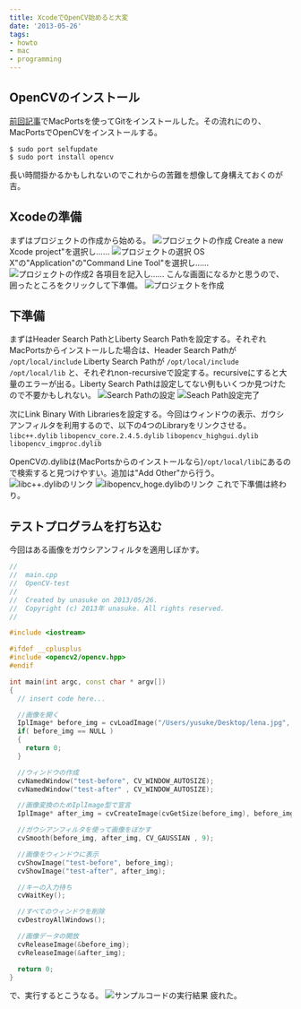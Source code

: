 ```yaml
---
title: XcodeでOpenCV始めると大変
date: '2013-05-26'
tags:
- howto
- mac
- programming
---
```


## OpenCVのインストール

[前回記事](2013-05-23-install-git-using-macports)でMacPortsを使ってGitをインストールした。その流れにのり、MacPortsでOpenCVをインストールする。
```
$ sudo port selfupdate
$ sudo port install opencv
```

長い時間掛かるかもしれないのでこれからの苦難を想像して身構えておくのが吉。

## Xcodeの準備

まずはプロジェクトの作成から始める。
![プロジェクトの作成](opencv-setup-01.png)
Create a new Xcode project"を選択し……
![プロジェクトの選択](opencv-setup-02.png)
OS X"の"Application"の"Command Line Tool"を選択し……
![プロジェクトの作成2](opencv-setup-03.png)
各項目を記入し……
こんな画面になるかと思うので、囲ったところをクリックして下準備。
![プロジェクトを作成](opencv-setup-04.png)

## 下準備

まずはHeader Search PathとLiberty Search Pathを設定する。それぞれ　MacPortsからインストールした場合は、Header Search Pathが
`/opt/local/include`
Liberty Search Pathが
`/opt/local/include`
`/opt/local/lib`
と、それぞれnon-recursiveで設定する。recursiveにすると大量のエラーが出る。Liberty Search Pathは設定してない例もいくつか見つけたので不要かもしれない。
![Search Pathの設定](opencv-setup-05.png)
![Seach Path設定完了](opencv-setup-06.png)

次にLink Binary With Librariesを設定する。今回はウィンドウの表示、ガウシアンフィルタを利用するので、以下の4つのLibraryをリンクさせる。
`libc++.dylib`
`libopencv_core.2.4.5.dylib`
`libopencv_highgui.dylib`
`libopencv_imgproc.dylib`

OpenCVの.dylibは(MacPortsからのインストールなら)`/opt/local/lib`にあるので検索すると見つけやすい。追加は"Add Other"から行う。
![libc++.dylibのリンク](opencv-setup-07.png)
![libopencv_hoge.dylibのリンク](opencv-setup-08.png)
これで下準備は終わり。

## テストプログラムを打ち込む

今回はある画像をガウシアンフィルタを適用しぼかす。
```cpp
//
//  main.cpp
//  OpenCV-test
//
//  Created by unasuke on 2013/05/26.
//  Copyright (c) 2013年 unasuke. All rights reserved.
//

#include <iostream>

#ifdef __cplusplus
#include <opencv2/opencv.hpp>
#endif

int main(int argc, const char * argv[])
{
  // insert code here...

  //画像を開く
  IplImage* before_img = cvLoadImage("/Users/yusuke/Desktop/lena.jpg", CV_LOAD_IMAGE_ANYDEPTH | CV_LOAD_IMAGE_ANYCOLOR );
  if( before_img == NULL )
  {
    return 0;
  }

  //ウィンドウの作成
  cvNamedWindow("test-before", CV_WINDOW_AUTOSIZE);
  cvNamedWindow("test-after" , CV_WINDOW_AUTOSIZE);

  //画像変換のためIplImage型で宣言
  IplImage* after_img = cvCreateImage(cvGetSize(before_img), before_img->depth, before_img->nChannels);

  //ガウシアンフィルタを使って画像をぼかす
  cvSmooth(before_img, after_img, CV_GAUSSIAN , 9);

  //画像をウィンドウに表示
  cvShowImage("test-before", before_img);
  cvShowImage("test-after", after_img);

  //キーの入力待ち
  cvWaitKey();

  //すべてのウィンドウを削除
  cvDestroyAllWindows();

  //画像データの開放
  cvReleaseImage(&before_img);
  cvReleaseImage(&after_img);

  return 0;
}
```

で、実行するとこうなる。
![サンプルコードの実行結果](opencv-setup-09.png)
疲れた。
